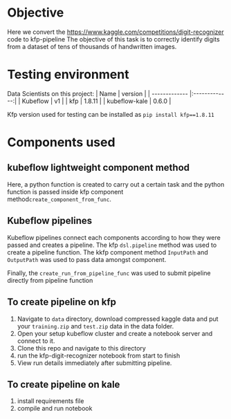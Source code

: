 # Objective
Here we convert the https://www.kaggle.com/competitions/digit-recognizer code to kfp-pipeline 
The objective of this task is to correctly identify digits from a dataset of tens of thousands of handwritten images.

# Testing environment
Data Scientists on this project:
| Name        | version           | 
| ------------- |:-------------:|
| Kubeflow      | v1     |
| kfp           | 1.8.11 |
| kubeflow-kale | 0.6.0  |



Kfp version used for testing can be installed as `pip install kfp==1.8.11`  

# Components used

## kubeflow lightweight component method
Here, a python function is created to carry out a certain task and the python function is passed inside kfp component method`create_component_from_func`. 


## Kubeflow pipelines
Kubeflow pipelines connect each components according to how they were passed and creates a pipeline. The kfp `dsl.pipeline` method was used to create a pipeline function. The kkfp component method `InputPath` and `OutputPath` was used to pass data amongst component. 

Finally, the  `create_run_from_pipeline_func` was used to submit pipeline directly from pipeline function

## To create pipeline on kfp
1. Navigate to `data` directory, download compressed kaggle data and put your `training.zip` and `test.zip` data in the data folder.
2. Open your setup kubeflow cluster and create a notebook server and connect to it.
3. Clone this repo and navigate to this directory
4. run the kfp-digit-recognizer notebook from start to finish
5. View run details immediately after submitting pipeline.

## To create pipeline on kale
1. install requirements file
2. compile and run notebook
